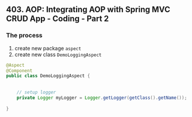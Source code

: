 ## 403. AOP: Integrating AOP with Spring MVC CRUD App - Coding - Part 2

### The process 
1. create new package `aspect`
2. create new class `DemoLoggingAspect`
```java
@Aspect
@Component
public class DemoLoggingAspect { 
    
    
    // setup logger 
    private Logger myLogger = Logger.getLogger(getClass().getName()); 
    
}
```